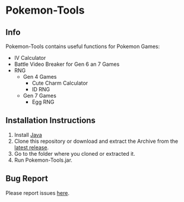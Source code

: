 # Pokemon-Tools
## Info
Pokemon-Tools contains useful functions for Pokemon Games:
* IV Calculator
* Battle Video Breaker for Gen 6 an 7 Games
* RNG
  * Gen 4 Games
    * Cute Charm Calculator
    * ID RNG
  * Gen 7 Games
    * Egg RNG

## Installation Instructions
1. Install [Java](https://java.com/en/download/)
2. Clone this repository or download and extract the Archive from the [latest release](https://github.com/Washakwil/Pokemon-Tools/releases).
3. Go to the folder where you cloned or extracted it.
4. Run Pokemon-Tools.jar.

## Bug Report
Please report issues [here](https://github.com/Washakwil/Pokemon-Tools/issues).
